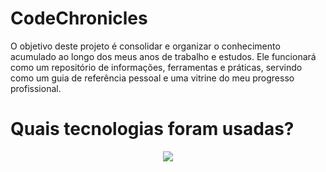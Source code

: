 # CodeChronicles
O objetivo deste projeto é consolidar e organizar o conhecimento acumulado ao longo dos meus anos de trabalho e estudos. Ele funcionará como um repositório de informações, ferramentas e práticas, servindo como um guia de referência pessoal e uma vitrine do meu progresso profissional.

# Quais tecnologias foram usadas?
<p align="center">
  <a href="https://skillicons.dev">
    <img src="https://skillicons.dev/icons?i=git,postgres,cs,dotnet,docker,kubernetes,azure,ts,js,react" />
  </a>
</p>
